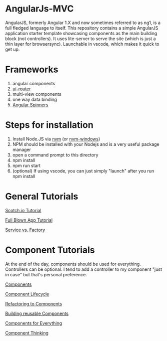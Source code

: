 # AngularJs-MVC
AngularJS, formerly Angular 1.X and now sometimes referred to as ng1, is a full fledged language to itself. This repository contains a simple AngularJS application starter template showcasing components as the main building block (not controllers). It uses lite-server to serve the site (which is just a thin layer for browsersync). Launchable in vscode, which makes it quick to get up.

# Frameworks

1. angular components
2. [ui-router](https://ui-router.github.io/ng1/tutorial/helloworld)
3. multi-view components
4. one way data binding
5. [Angular Spinners](https://github.com/chevtek/angular-spinners/tree/gh-pages)

# Steps for installation
1. Install Node.JS via [nvm](https://github.com/creationix/nvm) (or [nvm-windows](https://github.com/coreybutler/nvm-windows))
2. NPM should be installed with your Nodejs and is a very useful package manager
3. open a command prompt to this directory 
4. npm install
5. npm run start
6. (optional) If using vscode, you can just simply "launch" after you run npm install

# General Tutorials

[Scotch.io Tutorial](https://scotch.io/courses/getting-started-with-angularjs-1x)

[Full Blown App Tutorial](https://github.com/toddmotto/angular-1-5-components-app)

[Service vs. Factory](https://blog.thoughtram.io/angular/2015/07/07/service-vs-factory-once-and-for-all.html)

# Component Tutorials

At the end of the day, components should be used for everything. Controllers can be optional. I tend to add a controller to my component "just in case" but that's personal preference.

[Components](https://toddmotto.com/exploring-the-angular-1-5-component-method/)

[Component Lifecycle](https://toddmotto.com/angular-1-5-lifecycle-hooks)

[Refactoring to Components](https://teropa.info/blog/2015/10/18/refactoring-angular-apps-to-components.html)

[Building reusable Components](https://www.sitepoint.com/building-angular-1-5-components/)

[Components for Everything](https://medium.com/the-startup-lab-blog/creating-highly-reusable-angularjs-components-9249f21c1938)

[Component Thinking](http://busypeoples.github.io/post/thinking-in-components-angular-js/)